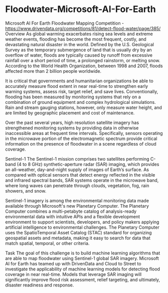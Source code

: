 # Floodwater-Microsoft-AI-For-Earth
Microsoft AI For Earth Floodwater Mapping Competition - https://www.drivendata.org/competitions/81/detect-flood-water/page/385/
Overview
As global warming exacerbates rising sea levels and extreme weather events, flooding has become the most frequent, costly, and devastating natural disaster in the world. Defined by the U.S. Geological Survey as the temporary submergence of land that is usually dry by an overflow of water, floods are typically caused by runoff from excessive rainfall over a short period of time, a prolonged rainstorm, or melting snow. According to the World Health Organization, between 1998 and 2007, floods affected more than 2 billion people worldwide.

It is critical that governments and humanitarian organizations be able to accurately measure flood extent in near real-time to strengthen early warning systems, assess risk, target relief, and save lives. Conventionally, flooding has been measured by monitoring systems that rely on a combination of ground equipment and complex hydrological simulations. Rain and stream gauging stations, however, only measure water height, and are limited by geographic placement and cost of maintenance.

Over the past several years, high resolution satellite imagery has strengthened monitoring systems by providing data in otherwise inaccessible areas at frequent time intervals. Specifically, sensors operating in the microwave portion of the electromagnetic spectrum provide critical information on the presence of floodwater in a scene regardless of cloud coverage.


Sentinel-1
The Sentinel-1 mission comprises two satellites performing C-band (4 to 8 GHz) synthetic-aperture radar (SAR) imaging, which provides an all-weather, day-and-night supply of images of Earth’s surface. As compared with optical sensors that detect energy reflected in the visible and infrared spectral bands, SAR systems operate in the microwave band, where long waves can penetrate through clouds, vegetation, fog, rain showers, and snow.

Sentinel-1 imagery is among the environmental monitoring data made available through Microsoft's new Planetary Computer. The Planetary Computer combines a multi-petabyte catalog of analysis-ready environmental data with intuitive APIs and a flexible development environment to support scientists, developers, and policy makers applying artificial intelligence to environmental challenges. The Planetary Computer uses the SpatioTemporal Asset Catalog (STAC) standard for organizing geospatial assets and metadata, making it easy to search for data that match spatial, temporal, or other criteria.


Task
The goal of this challenge is to build machine learning algorithms that are able to map floodwater using Sentinel-1 global SAR imagery. Microsoft AI for Earth has teamed up with DrivenData and Cloud to Street to investigate the applicability of machine learning models for detecting flood coverage in near real-time. Models that leverage SAR imaging will significantly improve flood risk assessment, relief targeting, and ultimately, disaster readiness and response.
